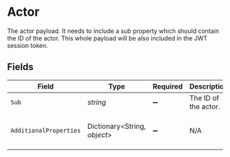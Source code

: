 # Actor

The actor payload. It needs to include a sub property which should contain the ID of the actor.
This whole payload will be also included in the JWT session token.


## Fields

| Field                                         | Type                                          | Required                                      | Description                                   | Example                                       |
| --------------------------------------------- | --------------------------------------------- | --------------------------------------------- | --------------------------------------------- | --------------------------------------------- |
| `Sub`                                         | *string*                                      | :heavy_minus_sign:                            | The ID of the actor.                          | user_2OEpKhcCN1Lat9NQ0G6puh7q5Rb              |
| `AdditionalProperties`                        | Dictionary<String, *object*>                  | :heavy_minus_sign:                            | N/A                                           | {<br/>"sub": "user_2OEpKhcCN1Lat9NQ0G6puh7q5Rb"<br/>} |